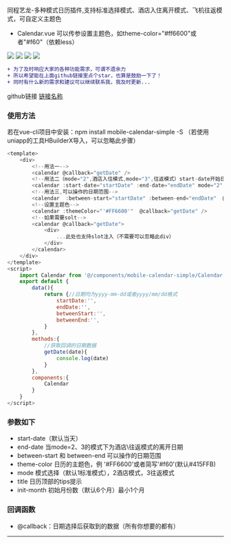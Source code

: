 同程艺龙-多种模式日历插件,支持标准选择模式、酒店入住离开模式、飞机往返模式，可自定义主题色
 * Calendar.vue 可以传参设置主题色，如theme-color="#ff6600"或者"#f60"（依赖less） 

  ![](https://file.40017.cn/tcyp/tz/calendar1.png)
  ![](https://file.40017.cn/tcyp/tz/calendar2.png)
  ![](https://file.40017.cn/tcyp/tz/calendar3.png)
  ![](https://file.40017.cn/tcyp/tz/calendar4.png)

  
  
```diff
+ 为了及时响应大家的各种功能需求，可谓不遗余力
+ 所以希望能在上面github链接里点个star，也算是鼓励一下了！
+ 同时有什么新的需求和建议可以继续联系我，我及时更新...
```

github链接
[链接名称](https://github.com/tanagang/mobile-calendar-simple)


### 使用方法
若在vue-cli项目中安装：npm install mobile-calendar-simple -S （若使用uniapp的工具HBuilderX导入，可以忽略此步骤）
```javascript
<template>
	<div>
		<!--用法一-->
		<calendar @callback="getDate" /> 
		<!--用法二（mode="2",酒店入住模式,mode="3",往返模式）start-date开始日期，end-date结束日期-->
		<calendar :start-date="startDate" :end-date="endDate" mode="2"  @callback="getDate" />
		<!--用法三,可以操作的日期范围-->
		<calendar  :between-start="startDate" :between-end="endDate"  @callback="getDate" />
		<!--设置主题色-->
		<calendar :themeColor="'#FF6600'"  @callback="getDate" />
		<!--如果需要solt-->
		<calendar @callback="getDate">
			<div>
				...此处也支持slot注入（不需要可以忽略此div）
			</div>
		</calendar>
	</div>
</template>
<script>
	import Calendar from '@/components/mobile-calendar-simple/Calendar.vue'
	export default {
		data(){
			return {//日期均为yyyy-mm-dd或者yyyy/mm/dd格式
				startDate:'',
				endDate:'',
				betweenStart:'',
				betweenEnd:'',
			}
		},
		methods:{
			//获取回调的日期数据
			getDate(date){
				console.log(date)
			}
		},
		components:{
			Calendar
		}
	}
</script>
```
### 参数如下
  *  start-date（默认当天）
  *  end-date 当mode=2、3的模式下为酒店\往返模式的离开日期
  *  between-start 和 between-end 可以操作的日期范围
  *  theme-color 日历的主题色，例 '#FF6600'或者简写'#f60'(默认#415FFB)
  *  mode 模式选择（默认1标准模式），2酒店模式，3往返模式
  *  title 日历顶部的tips提示
  *  init-month 初始月份数（默认6个月）最小1个月


### 回调函数
  *  @callback：日期选择后获取到的数据（所有你想要的都有）
***


